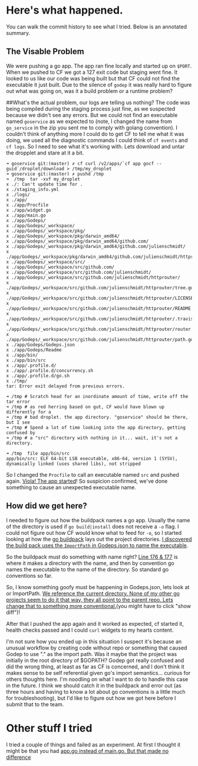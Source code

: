 # Here's what happened.

You can walk the commit history to see what I tried. Below is an annotated summary.

## The Visable Problem

We were pushing a go app. The app ran fine locally and started up on `$PORT`. When we pushed to CF we got a 127 exit code but staging went fine. It looked to us like our code was being built but that CF could not find the executable it just built. Due to the silence of `godep` it was really hard to figure out what was going on, was it a build problem or a runtime problem?  

##What's the actual problem, our logs are telling us nothing?
The code was being compiled during the staging process just fine, as we suspected because we didn't see any errors. But we could not find an executable named `goservice` as we expected to (note, I changed the name from `go_service` in the zip you sent me to comply with golang convention). I couldn't think of anything more I could do to get CF to tell me what it was doing, we used all the diagnostic commands I could think of `cf events` and `cf logs`. So I need to see what it's working with. Lets download and untar the dropplet and stare at it a bit.

```
➜ goservice git:(master) ✗ cf curl /v2/apps/`cf app gocf --guid`/droplet/download > /tmp/my_droplet
➜ goservice git:(master) ✗ pushd /tmp
➜  /tmp  tar -xvf my_droplet
x ./: Can't update time for .
x ./staging_info.yml
x ./logs/
x ./app/
x ./app/Procfile
x ./app/widget.go
x ./app/main.go
x ./app/Godeps/
x ./app/Godeps/_workspace/
x ./app/Godeps/_workspace/pkg/
x ./app/Godeps/_workspace/pkg/darwin_amd64/
x ./app/Godeps/_workspace/pkg/darwin_amd64/github.com/
x ./app/Godeps/_workspace/pkg/darwin_amd64/github.com/julienschmidt/
x ./app/Godeps/_workspace/pkg/darwin_amd64/github.com/julienschmidt/httprouter.a
x ./app/Godeps/_workspace/src/
x ./app/Godeps/_workspace/src/github.com/
x ./app/Godeps/_workspace/src/github.com/julienschmidt/
x ./app/Godeps/_workspace/src/github.com/julienschmidt/httprouter/
x ./app/Godeps/_workspace/src/github.com/julienschmidt/httprouter/tree.go
x ./app/Godeps/_workspace/src/github.com/julienschmidt/httprouter/LICENSE
x ./app/Godeps/_workspace/src/github.com/julienschmidt/httprouter/README.md
x ./app/Godeps/_workspace/src/github.com/julienschmidt/httprouter/.travis.yml
x ./app/Godeps/_workspace/src/github.com/julienschmidt/httprouter/router.go
x ./app/Godeps/_workspace/src/github.com/julienschmidt/httprouter/path.go
x ./app/Godeps/Godeps.json
x ./app/Godeps/Readme
x ./app/bin/
x ./app/bin/src
x ./app/.profile.d/
x ./app/.profile.d/concurrency.sh
x ./app/.profile.d/go.sh
x ./tmp/
tar: Error exit delayed from previous errors.

➜ /tmp # Scratch head for an inordinate amount of time, write off the tar error
➜ /tmp # as red herring based on gut, CF would have blown up differently for a
➜ /tmp # bad droplet. the app directory. "goservice" should be there, but I see
➜ /tmp # Spend a lot of time looking into the app directory, getting confused by
➜ /tmp # a "src" directory with nothing in it... wait, it's not a directory.

➜ /tmp  file app/bin/src
app/bin/src: ELF 64-bit LSB executable, x86-64, version 1 (SYSV), dynamically linked (uses shared libs), not stripped
```

So I changed the `Procfile` to call an executable named `src` and pushed again. [Viola! The app started](https://github.com/krujos/goservice/commit/a217dffeb82704d07560349ca5023d25ee974331)! So suspicion confirmed, we've done something to cause an unexpected executable name.

## How did we get here?

I needed to figure out how the buildpack names a go app. Usually the name of the directory is used if `go build|install` does not receive a `-o` flag. I could not figure out how CF would know what to feed for `-o`, so I started looking at how the [go buildpack](https://github.com/cloudfoundry/go-buildpack) lays out the project directories. [I discovered the build pack uses the `ImportPath` in Godeps.json to name the executable](https://github.com/cloudfoundry/go-buildpack/blob/master/bin/compile#L121).

So the buildpack must do something with name right? [Line 176 & 177](https://github.com/cloudfoundry/go-buildpack/blob/master/bin/compile#L176) is where it makes a directory with the name, and then by convention go names the executable to the name of the directory. So standard go conventions so far.

So, I know something goofy must be happening in Godeps.json, lets look at or ImportPath. [We reference the current directory. None of my other go projects seem to do it that way, they all point to the parent repo. Lets change that to something more conventional.](https://github.com/krujos/goservice/commit/995619bea518b40a817b2d8e4f76139b1b68bf3c)(you might have to click "show diff")!

After that I pushed the app again and it worked as expected, cf started it, health checks passed and I could `curl` widgets to my hearts content.  

I'm not sure how you ended up in this situation I suspect it's because an unusual workflow by creating code without repo or something that caused Godep to use "." as the import path. Was it maybe that the project was initially in the root directory of $GOPATH? Godep got really confused and did the wrong thing, at least as far as CF is concerned, and I don't think it makes sense to be self referential given go's import semantics... curious for others thoughts here. I'm noodling on what I want to do to handle this case in the future. I think we should catch it in the buildpack and error out (as three hours and having to know a lot about go conventions is a little much for troubleshooting), but I'd like to figure out how we got here before I submit that to the team.

# Other stuff I tried
I tried a couple of things and failed as an experiment. At first I thought it might be that you had [app.go instead of main.go. But that made no difference](https://github.com/krujos/goservice/commit/a217dffeb82704d07560349ca5023d25ee974331)
